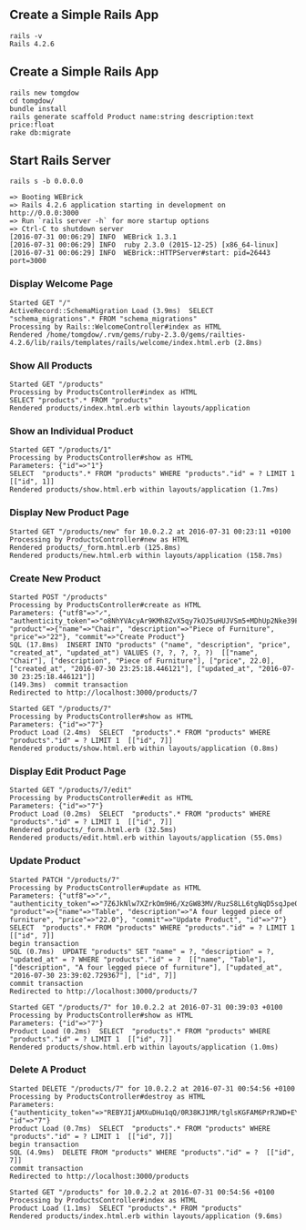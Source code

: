 ## Create a Simple Rails App
    rails -v
    Rails 4.2.6
 
## Create a Simple Rails App
    rails new tomgdow
    cd tomgdow/
    bundle install
    rails generate scaffold Product name:string description:text price:float
    rake db:migrate 
   
## Start Rails Server
    rails s -b 0.0.0.0

    => Booting WEBrick
    => Rails 4.2.6 application starting in development on http://0.0.0:3000
    => Run `rails server -h` for more startup options
    => Ctrl-C to shutdown server
    [2016-07-31 00:06:29] INFO  WEBrick 1.3.1
    [2016-07-31 00:06:29] INFO  ruby 2.3.0 (2015-12-25) [x86_64-linux]
    [2016-07-31 00:06:29] INFO  WEBrick::HTTPServer#start: pid=26443 port=3000
### Display Welcome Page
    Started GET "/" 
    ActiveRecord::SchemaMigration Load (3.9ms)  SELECT "schema_migrations".* FROM "schema_migrations"
    Processing by Rails::WelcomeController#index as HTML
    Rendered /home/tomgdow/.rvm/gems/ruby-2.3.0/gems/railties-4.2.6/lib/rails/templates/rails/welcome/index.html.erb (2.8ms)

### Show All Products
    Started GET "/products"
    Processing by ProductsController#index as HTML
    SELECT "products".* FROM "products"
    Rendered products/index.html.erb within layouts/application

### Show an Individual Product
    Started GET "/products/1"
    Processing by ProductsController#show as HTML
    Parameters: {"id"=>"1"}
    SELECT  "products".* FROM "products" WHERE "products"."id" = ? LIMIT 1  [["id", 1]]
    Rendered products/show.html.erb within layouts/application (1.7ms)

### Display New Product Page
    Started GET "/products/new" for 10.0.2.2 at 2016-07-31 00:23:11 +0100
    Processing by ProductsController#new as HTML
    Rendered products/_form.html.erb (125.8ms)
    Rendered products/new.html.erb within layouts/application (158.7ms)

### Create New Product
    Started POST "/products" 
    Processing by ProductsController#create as HTML
    Parameters: {"utf8"=>"✓", "authenticity_token"=>"o8NhYVAcyAr9KMh8ZvX5qy7kOJ5uHUJVSm5+MDhUp2Nke39FknZN2ZfONoBoSI71lqnWk5sUFSzCN75Zh27DOQ==", "product"=>{"name"=>"Chair", "description"=>"Piece of Furniture", "price"=>"22"}, "commit"=>"Create Product"}
    SQL (17.8ms)  INSERT INTO "products" ("name", "description", "price", "created_at", "updated_at") VALUES (?, ?, ?, ?, ?)  [["name", "Chair"], ["description", "Piece of Furniture"], ["price", 22.0], ["created_at", "2016-07-30 23:25:18.446121"], ["updated_at", "2016-07-30 23:25:18.446121"]]
    (149.3ms)  commit transaction  
    Redirected to http://localhost:3000/products/7

    Started GET "/products/7"
    Processing by ProductsController#show as HTML
    Parameters: {"id"=>"7"}
    Product Load (2.4ms)  SELECT  "products".* FROM "products" WHERE "products"."id" = ? LIMIT 1  [["id", 7]]
    Rendered products/show.html.erb within layouts/application (0.8ms)

### Display Edit Product Page
    Started GET "/products/7/edit"
    Processing by ProductsController#edit as HTML
    Parameters: {"id"=>"7"}
    Product Load (0.2ms)  SELECT  "products".* FROM "products" WHERE "products"."id" = ? LIMIT 1  [["id", 7]]
    Rendered products/_form.html.erb (32.5ms)   
    Rendered products/edit.html.erb within layouts/application (55.0ms)

### Update Product

    Started PATCH "/products/7" 
    Processing by ProductsController#update as HTML
    Parameters: {"utf8"=>"✓", "authenticity_token"=>"7Z6JkNlw7XZrkOm9H6/XzGW83MV/RuzS8LL6tgNqD5sqJpe0GxpopQF2F0EREqCS3fEyyIpPu6t46zrfvFBrwQ==", "product"=>{"name"=>"Table", "description"=>"A four legged piece of furniture", "price"=>"22.0"}, "commit"=>"Update Product", "id"=>"7"}
    SELECT  "products".* FROM "products" WHERE "products"."id" = ? LIMIT 1  [["id", 7]]
    begin transaction
    SQL (0.7ms)  UPDATE "products" SET "name" = ?, "description" = ?, "updated_at" = ? WHERE "products"."id" = ?  [["name", "Table"], ["description", "A four legged piece of furniture"], ["updated_at", "2016-07-30 23:39:02.729367"], ["id", 7]]
    commit transaction
    Redirected to http://localhost:3000/products/7

    Started GET "/products/7" for 10.0.2.2 at 2016-07-31 00:39:03 +0100
    Processing by ProductsController#show as HTML
    Parameters: {"id"=>"7"}
    Product Load (0.2ms)  SELECT  "products".* FROM "products" WHERE "products"."id" = ? LIMIT 1  [["id", 7]]
    Rendered products/show.html.erb within layouts/application (1.0ms)

### Delete A Product

    Started DELETE "/products/7" for 10.0.2.2 at 2016-07-31 00:54:56 +0100
    Processing by ProductsController#destroy as HTML
    Parameters: {"authenticity_token"=>"REBYJIjAMXuDHu1qQ/0R38KJ1MR/tglsKGFAM6PrRJWD+EYASqq0qOn4E5ZNQGaBesQ6yYq/XhWgOIBaHNEgzw==", "id"=>"7"}
    Product Load (0.7ms)  SELECT  "products".* FROM "products" WHERE "products"."id" = ? LIMIT 1  [["id", 7]]
    begin transaction
    SQL (4.9ms)  DELETE FROM "products" WHERE "products"."id" = ?  [["id", 7]]
    commit transaction
    Redirected to http://localhost:3000/products

    Started GET "/products" for 10.0.2.2 at 2016-07-31 00:54:56 +0100
    Processing by ProductsController#index as HTML
    Product Load (1.1ms)  SELECT "products".* FROM "products"
    Rendered products/index.html.erb within layouts/application (9.6ms)

